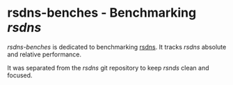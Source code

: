 # rsdns-benches - Benchmarking *rsdns*

*rsdns-benches* is dedicated to benchmarking [rsdns]. It tracks *rsdns* absolute and relative performance.

It was separated from the *rsdns* git repository to keep *rsnds* clean and focused.

[rsdns]: https://github.com/r-bk/rsdns
